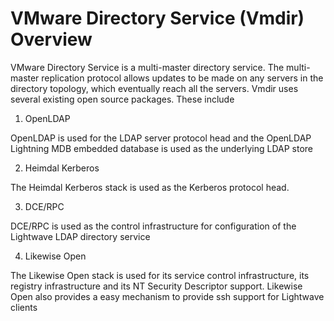 # VMware Directory Service (Vmdir) Overview

VMware Directory Service is a multi-master directory service.
The multi-master replication protocol allows updates to be made on any servers in the directory topology, which eventually reach all the servers.
Vmdir uses several existing open source packages. These include

1. OpenLDAP

OpenLDAP is used for the LDAP server protocol head and the OpenLDAP Lightning
MDB embedded database is used as the underlying LDAP store

2. Heimdal Kerberos

The Heimdal Kerberos stack is used as the Kerberos protocol head.

3. DCE/RPC

DCE/RPC is used as the control infrastructure for configuration of the Lightwave
LDAP directory service

4.  Likewise Open

The Likewise Open stack is used for its service control infrastructure, its registry infrastructure and its NT Security Descriptor support. Likewise Open also provides a easy mechanism to provide ssh support for Lightwave clients